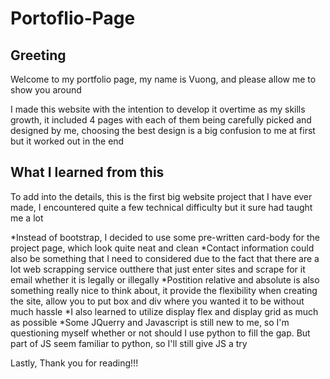 # Portoflio-Page

## Greeting

Welcome to my portfolio page, my name is Vuong, and please allow me to show you around

I made this website with the intention to develop it overtime as my skills growth, it included 4 pages with each of them being carefully picked and designed by me, choosing the best design is a big confusion to me at first but it worked out in the end

## What I learned from this

To add into the details, this is the first big website project that I have ever made, I encountered quite a few technical difficulty but it sure had taught me a lot

 *Instead of bootstrap, I decided to use some pre-written card-body for the project page, which look quite neat and clean
 *Contact information could also be something that I need to considered due to the fact that there are a lot web scrapping service outthere that just enter sites and scrape for it email whether it is legally or illegally
 *Postition relative and absolute is also something really nice to think about, it provide the flexibility when creating the site, allow you to put box and div where you wanted it to be without much hassle
 *I also learned to utilize display flex and display grid as much as possible
 *Some JQuerry and Javascript is still new to me, so I'm questioning myself whether or not should I use python to fill the gap. But part of JS seem familiar to python, so I'll still give JS a try
 
 Lastly, Thank you for reading!!!
